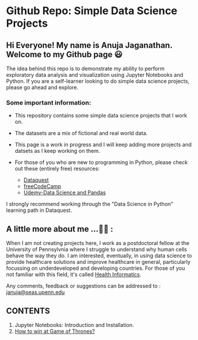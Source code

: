 # Github Repo: Simple Data Science Projects #
## Hi Everyone! My name is Anuja Jaganathan. Welcome to my Github page :smiley: ##
The idea behind this repo is to demonstrate my ability to perform exploratory data analysis and visualization using Jupyter Notebooks and Python.
If you are a self-learner looking to do simple data science projects, please go ahead and explore.

 ### Some important information: ###
 
* This repository contains some simple data science projects that I work on. 
* The datasets are a mix of fictional and real world data. 
* This page is a work in progress and I will keep adding more projects and datsets as I keep working on them.
* For those of you who are new to programming in Python, please check out these (entirely free) resources:

    * [Dataquest](https://www.dataquest.io/  "Superb site with hands-on training!")
    * [freeCodeCamp](https://www.youtube.com/watch?v=rfscVS0vtbw)
    * [Udemy-Data Science and Pandas](https://www.udemy.com/share/101DUs3@pPuLZCMif5A4YoVZqZ2tnSqrOLds_km18xXqhd7IOG3-MVNGmw_VRFsjQdwGa7GKJQ==/)
 
 I strongly recommend working through the "Data Science in Python" learning path in Dataquest.
 
 ## A little more about me ...💁‍♀️ : ##

 When I am not creating projects here, I work as a postdoctoral fellow at the University of Pennsylvnia where I struggle to understand why human cells behave the way they do.
 I am interested, eventually, in using data science to provide healthcare solutions and improve healthcare in general, particularly focussing on underdeveloped and developing countries. For those of you not familiar with this field, it's called [Health Informatics](https://en.wikipedia.org/wiki/Health_informatics).
 
 Any comments, feedback or suggestions can be addressed to : januja@seas.upenn.edu


## CONTENTS ##

1. Jupyter Notebooks: Introduction and Installation.
2. [How to win at Game of Thrones?](https://github.com/anujajagan/Simple-Data-Science-Projects/tree/main/How%20to%20win%20at%20Game%20of%20Thrones%3F)
